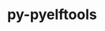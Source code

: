 ---
title: "py-pyelftools"
layout: cache
categories: [package, develop]
meta: {"compilers": ["cce@=18.0.0", "gcc@=11.4.0", "gcc@=9.4.0", "oneapi@=2024.2.1"], "num_specs": 19, "num_specs_by_stack": {"e4s": 8, "e4s-cray-rhel": 4, "e4s-neoverse_v1": 2, "e4s-oneapi": 4, "e4s-power": 1, "root": 19}, "oss": ["rhel8", "ubuntu20.04", "ubuntu22.04"], "platforms": ["linux"], "stacks": ["e4s", "e4s-cray-rhel", "e4s-neoverse_v1", "e4s-oneapi", "e4s-power", "root"], "targets": ["neoverse_v1", "ppc64le", "x86_64_v3"], "versions": ["0.27", "0.29"]}
spec_details: [{"compiler": "gcc@=9.4.0", "hash": "3gfostmzlqdgjmmc3ritksdxtokbg3z3", "os": "ubuntu20.04", "platform": "linux", "size": "-", "stacks": ["e4s-power", "root"], "target": "ppc64le", "variants": ["build_system=python_pip"], "versions": ["0.29"]}, {"compiler": "oneapi@=2024.2.1", "hash": "6e2dehs3ig6x3el7afezr6qnybjgj3m3", "os": "ubuntu22.04", "platform": "linux", "size": "-", "stacks": ["e4s-oneapi", "root"], "target": "x86_64_v3", "variants": ["build_system=python_pip"], "versions": ["0.29"]}, {"compiler": "oneapi@=2024.2.1", "hash": "6t55fcmdxfxtmr5adf6sf4iecsnflwit", "os": "ubuntu22.04", "platform": "linux", "size": "-", "stacks": ["e4s-oneapi", "root"], "target": "x86_64_v3", "variants": ["build_system=python_pip"], "versions": ["0.29"]}, {"compiler": "cce@=18.0.0", "hash": "7or2iq3m5gu3dibuy3ic6cwzodoxghfd", "os": "rhel8", "platform": "linux", "size": "-", "stacks": ["e4s-cray-rhel", "root"], "target": "x86_64_v3", "variants": ["build_system=python_pip"], "versions": ["0.29"]}, {"compiler": "oneapi@=2024.2.1", "hash": "cwuj57ttmhmqdyjjuwo4xniezttgxyjt", "os": "ubuntu22.04", "platform": "linux", "size": "-", "stacks": ["e4s-oneapi", "root"], "target": "x86_64_v3", "variants": ["build_system=python_pip"], "versions": ["0.29"]}, {"compiler": "gcc@=11.4.0", "hash": "dd3tfj6gl24amirzgnj425ve6yllrlik", "os": "ubuntu22.04", "platform": "linux", "size": "-", "stacks": ["e4s", "root"], "target": "x86_64_v3", "variants": ["build_system=python_pip"], "versions": ["0.27"]}, {"compiler": "gcc@=11.4.0", "hash": "dwng7lwdk467qk7iaecc6xgcp2mjt7bb", "os": "ubuntu22.04", "platform": "linux", "size": "-", "stacks": ["e4s", "root"], "target": "x86_64_v3", "variants": ["build_system=python_pip"], "versions": ["0.29"]}, {"compiler": "gcc@=11.4.0", "hash": "f7yqxpigdcmgar6ywkab44funb5kl5ve", "os": "ubuntu22.04", "platform": "linux", "size": "-", "stacks": ["e4s-neoverse_v1", "root"], "target": "neoverse_v1", "variants": ["build_system=python_pip"], "versions": ["0.29"]}, {"compiler": "oneapi@=2024.2.1", "hash": "irpnwkztqbjyt7nvsigemrrdgcgccchc", "os": "ubuntu22.04", "platform": "linux", "size": "-", "stacks": ["e4s-oneapi", "root"], "target": "x86_64_v3", "variants": ["build_system=python_pip"], "versions": ["0.29"]}, {"compiler": "gcc@=11.4.0", "hash": "j3lwwbtehhywzgplc62qpd472hpqyixe", "os": "ubuntu22.04", "platform": "linux", "size": "-", "stacks": ["e4s", "root"], "target": "x86_64_v3", "variants": ["build_system=python_pip"], "versions": ["0.27"]}, {"compiler": "gcc@=11.4.0", "hash": "jbaj6dxsfoeru2n27hu3w4okgbakworc", "os": "ubuntu22.04", "platform": "linux", "size": "-", "stacks": ["e4s", "root"], "target": "x86_64_v3", "variants": ["build_system=python_pip"], "versions": ["0.27"]}, {"compiler": "gcc@=11.4.0", "hash": "m4s3cqc4kyhbav32zn5tzdd7kcb6fjwz", "os": "ubuntu22.04", "platform": "linux", "size": "-", "stacks": ["e4s", "root"], "target": "x86_64_v3", "variants": ["build_system=python_pip"], "versions": ["0.29"]}, {"compiler": "gcc@=11.4.0", "hash": "o4x6zwe7hagfae7p7xsmvjb6jjeongfl", "os": "ubuntu22.04", "platform": "linux", "size": "-", "stacks": ["e4s", "root"], "target": "x86_64_v3", "variants": ["build_system=python_pip"], "versions": ["0.27"]}, {"compiler": "cce@=18.0.0", "hash": "odknmyj5sciw7cqtsow43gkz5i62wojw", "os": "rhel8", "platform": "linux", "size": "-", "stacks": ["e4s-cray-rhel", "root"], "target": "x86_64_v3", "variants": ["build_system=python_pip"], "versions": ["0.29"]}, {"compiler": "gcc@=11.4.0", "hash": "q7ujad74w2w2ctbxqnqoatseb3qhl26x", "os": "ubuntu22.04", "platform": "linux", "size": "-", "stacks": ["e4s", "root"], "target": "x86_64_v3", "variants": ["build_system=python_pip"], "versions": ["0.29"]}, {"compiler": "cce@=18.0.0", "hash": "sypc6ydnxmqpuzuerqp2pxlgmnm77h3l", "os": "rhel8", "platform": "linux", "size": "-", "stacks": ["e4s-cray-rhel", "root"], "target": "x86_64_v3", "variants": ["build_system=python_pip"], "versions": ["0.29"]}, {"compiler": "gcc@=11.4.0", "hash": "wvp63qitfzt3mdwysgkl2gxoz44ko72t", "os": "ubuntu22.04", "platform": "linux", "size": "-", "stacks": ["e4s", "root"], "target": "x86_64_v3", "variants": ["build_system=python_pip"], "versions": ["0.29"]}, {"compiler": "cce@=18.0.0", "hash": "xphijefl4gmayd74mcdnp73i2hwdssrq", "os": "rhel8", "platform": "linux", "size": "-", "stacks": ["e4s-cray-rhel", "root"], "target": "x86_64_v3", "variants": ["build_system=python_pip"], "versions": ["0.29"]}, {"compiler": "gcc@=11.4.0", "hash": "yhc4wm4khpqmhxsrjneaxyehndqelroh", "os": "ubuntu22.04", "platform": "linux", "size": "-", "stacks": ["e4s-neoverse_v1", "root"], "target": "neoverse_v1", "variants": ["build_system=python_pip"], "versions": ["0.29"]}]
---
